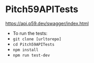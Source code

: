 # Pitch59APITests
https://api.p59.dev/swagger/index.html

- To run the tests: 
- `git clone [urltorepo]`
- `cd Pitch59APITests`
- `npm install`
- `npm run test-dev`

